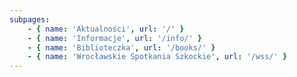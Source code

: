 ```yaml
---
subpages:
    - { name: 'Aktualności', url: '/' }
    - { name: 'Informacje', url: '/info/' }
    - { name: 'Biblioteczka', url: '/books/' }
    - { name: 'Wrocławskie Spotkania Szkockie', url: '/wss/' }
---
```

